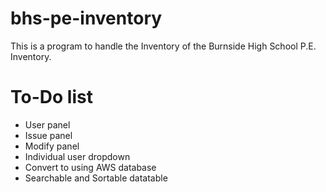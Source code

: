 # bhs-pe-inventory
This is a program to handle the Inventory of the Burnside High School P.E. Inventory.

# To-Do list
- User panel
- Issue panel
- Modify panel
- Individual user dropdown
- Convert to using AWS database
- Searchable and Sortable datatable
